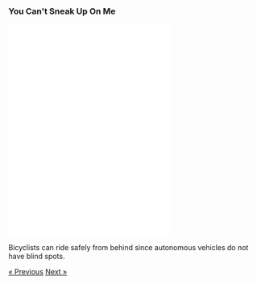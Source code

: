 ### You Can't Sneak Up On Me

<div class="text-center">
  <iframe src="./no-sneaking.html" style="width: 320px; height: 420px; border: 0px" align="center"></iframe>
  <p class="lead">
    Bicyclists can ride safely from behind since autonomous vehicles do not have blind spots.  
  </p>
  <a class="btn btn-primary btn-lg" tabindex="-1" role="button"  href="{{site.baseurl}}/scenario/no-sneaking">&laquo; Previous</a>
  <a class="btn btn-primary btn-lg" tabindex="-1" role="button"  href="{{site.baseurl}}/scenario/no-sneaking">Next &raquo;</a>
</div>
